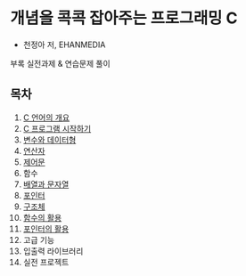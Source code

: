 # 개념을 콕콕 잡아주는 프로그래밍 C
* 천정아 저, EHANMEDIA

부록 실전과제 & 연습문제 풀이

## 목차
1. [C 언어의 개요](./Chap1/)
2. [C 프로그램 시작하기](./Chap2/)
3. [변수와 데이터형](./Chap3/)
4. [연산자](./Chap4/)
5. [제어문](./Chap5/)
6. 함수
7. [배열과 문자열](./Chap7/)
8. [포인터](./Chap8/)
9. [구조체](./Chap9/)
10. [함수의 활용](./Chap10/)
11. [포인터의 활용](./Chap11/)
12. 고급 기능
13. 입출력 라이브러리
14. 실전 프로젝트
